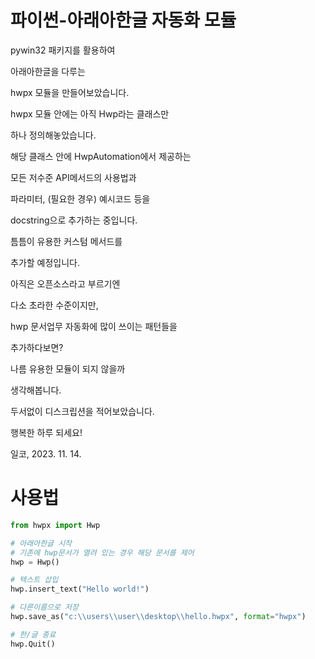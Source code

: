 # 파이썬-아래아한글 자동화 모듈

pywin32 패키지를 활용하여 

아래아한글을 다루는 

hwpx 모듈을 만들어보았습니다.

hwpx 모듈 안에는 아직 Hwp라는 클래스만 

하나 정의해놓았습니다.

해당 클래스 안에 HwpAutomation에서 제공하는 

모든 저수준 API메서드의 사용법과 

파라미터, (필요한 경우) 예시코드 등을 

docstring으로 추가하는 중입니다.

틈틈이 유용한 커스텀 메서드를 

추가할 예정입니다.

아직은 오픈소스라고 부르기엔 

다소 초라한 수준이지만,

hwp 문서업무 자동화에 많이 쓰이는 패턴들을 

추가하다보면?

나름 유용한 모듈이 되지 않을까 

생각해봅니다.

두서없이 디스크립션을 적어보았습니다.

행복한 하루 되세요!

일코, 2023. 11. 14.

# 사용법

```python
from hwpx import Hwp

# 아래아한글 시작
# 기존에 hwp문서가 열려 있는 경우 해당 문서를 제어
hwp = Hwp()  

# 텍스트 삽입
hwp.insert_text("Hello world!")

# 다른이름으로 저장
hwp.save_as("c:\\users\\user\\desktop\\hello.hwpx", format="hwpx")

# 한/글 종료
hwp.Quit()
```